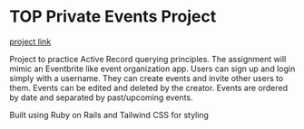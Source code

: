 # TOP Private Events Project

[project link](https://www.theodinproject.com/courses/ruby-on-rails/lessons/associations)

Project to practice Active Record querying principles.  The assignment will mimic an Eventbrite like event organization app.  Users can sign up and login simply with a username.   They can create events and invite other users to them.  Events can be edited and deleted by the creator.  Events are ordered by date and separated by past/upcoming events.  

Built using Ruby on Rails and Tailwind CSS for styling

